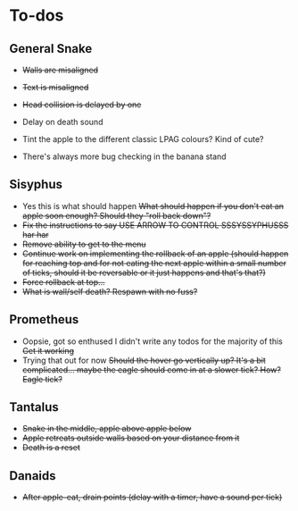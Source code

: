 # To-dos

## General Snake
- ~~Walls are misaligned~~
- ~~Text is misaligned~~
- ~~Head collision is delayed by one~~

- Delay on death sound
- Tint the apple to the different classic LPAG colours? Kind of cute?
- There's always more bug checking in the banana stand

## Sisyphus

- Yes this is what should happen ~~What should happen if you don't eat an apple soon enough? Should they "roll back down"?~~
- ~~Fix the instructions to say USE ARROW TO CONTROL SSSYSSYPHUSSS har har~~
- ~~Remove ability to get to the menu~~
- ~~Continue work on implementing the rollback of an apple (should happen for reaching top and for not eating the next apple within a small number of ticks, should it be reversable or it just happens and that's that?)~~
- ~~Force rollback at top...~~
- ~~What is wall/self death? Respawn with no fuss?~~

## Prometheus

- Oopsie, got so enthused I didn't write any todos for the majority of this ~~Get it working~~
- Trying that out for now ~~Should the hover go vertically up? It's a bit complicated... maybe the eagle should come in at a slower tick? How? Eagle tick?~~

## Tantalus

- ~~Snake in the middle, apple above apple below~~
- ~~Apple retreats outside walls based on your distance from it~~
- ~~Death is a reset~~

## Danaids

- ~~After apple-eat, drain points (delay with a timer, have a sound per tick)~~